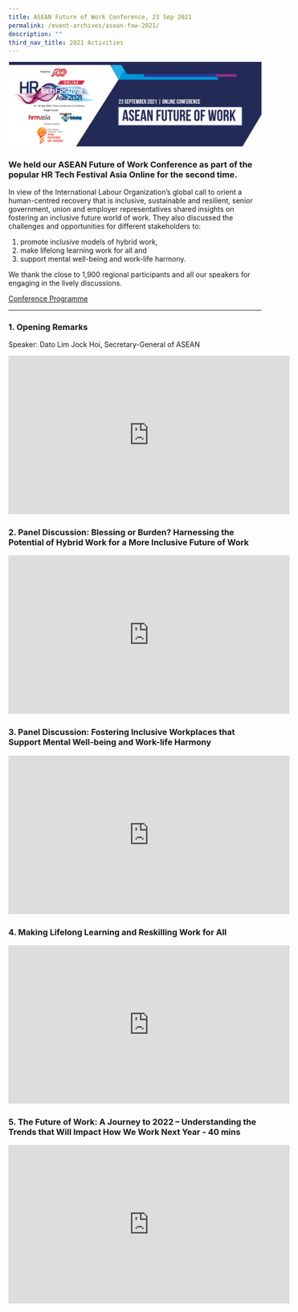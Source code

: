 ```yaml
---
title: ASEAN Future of Work Conference, 23 Sep 2021
permalink: /event-archives/asean-fow-2021/
description: ""
third_nav_title: 2021 Activities
---
```

![](/images/asean%20fow%202021%20conference%20banner1.png)

### We held our ASEAN Future of Work Conference as part of the popular HR Tech Festival Asia Online for the second time. 

In view of the International Labour Organization’s global call to orient a human-centred recovery that is inclusive, sustainable and resilient, senior government, union and employer representatives shared insights on fostering an inclusive future world of work. They also discussed the challenges and opportunities for different stakeholders to:
1. promote inclusive models of hybrid work, 
2. make lifelong learning work for all and 
3. support mental well-being and work-life harmony. 

We thank the close to 1,900 regional participants and all our speakers for engaging in the lively discussions.

[Conference Programme](/files/2021%20asean%20fow%20conference%20-%20provisional%20programme%20(final).pdf)

---
### 1. Opening Remarks

Speaker: Dato Lim Jock Hoi, Secretary-General of ASEAN 

<div class="bp-youtube">
<iframe width="560" height="315" src="https://www.youtube.com/embed/NN4I8nWIFFU" title="YouTube video player" frameborder="0" allow="accelerometer; autoplay; clipboard-write; encrypted-media; gyroscope; picture-in-picture" allowfullscreen></iframe>
</div>

### 2. Panel Discussion: Blessing or Burden? Harnessing the Potential of Hybrid Work for a More Inclusive Future of Work 

<div class="bp-youtube">
<iframe width="560" height="315" src="https://www.youtube.com/embed/rTVkUAfYTo0" title="YouTube video player" frameborder="0" allow="accelerometer; autoplay; clipboard-write; encrypted-media; gyroscope; picture-in-picture" allowfullscreen></iframe>
</div>

### 3. Panel Discussion: Fostering Inclusive Workplaces that Support Mental Well-being and Work-life Harmony 

<div class="bp-youtube">
<iframe width="560" height="315" src="https://www.youtube.com/embed/Nw3qCH-GdmM" title="YouTube video player" frameborder="0" allow="accelerometer; autoplay; clipboard-write; encrypted-media; gyroscope; picture-in-picture" allowfullscreen></iframe>
</div>

### 4. Making Lifelong Learning and Reskilling Work for All 

<div class="bp-youtube">
<iframe width="560" height="315" src="https://www.youtube.com/embed/hXs23hjxLLE" title="YouTube video player" frameborder="0" allow="accelerometer; autoplay; clipboard-write; encrypted-media; gyroscope; picture-in-picture" allowfullscreen></iframe>
</div>

### 5. The Future of Work: A Journey to 2022 – Understanding the Trends that Will Impact How We Work Next Year - 40 mins

<div class="bp-youtube">
<iframe width="560" height="315" src="https://www.youtube.com/embed/nMZGlyJvwrA" title="YouTube video player" frameborder="0" allow="accelerometer; autoplay; clipboard-write; encrypted-media; gyroscope; picture-in-picture" allowfullscreen></iframe>
</div>